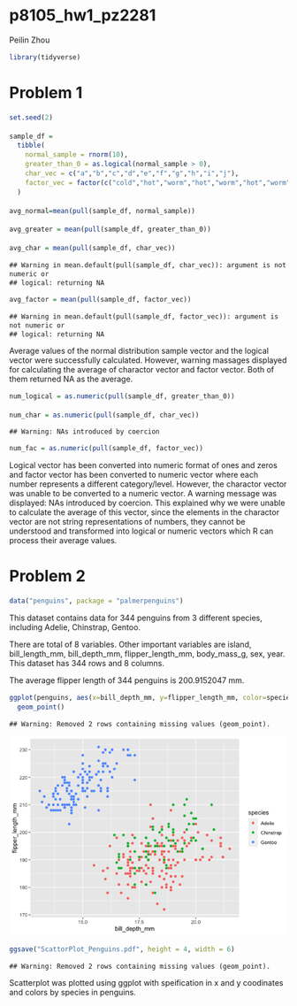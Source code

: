 p8105\_hw1\_pz2281
================
Peilin Zhou

``` r
library(tidyverse)
```

# Problem 1

``` r
set.seed(2)

sample_df = 
  tibble(
    normal_sample = rnorm(10),
    greater_than_0 = as.logical(normal_sample > 0),
    char_vec = c("a","b","c","d","e","f","g","h","i","j"),
    factor_vec = factor(c("cold","hot","worm","hot","worm","hot","worm","cold","cold","hot"))
  )

avg_normal=mean(pull(sample_df, normal_sample))

avg_greater = mean(pull(sample_df, greater_than_0))

avg_char = mean(pull(sample_df, char_vec))
```

    ## Warning in mean.default(pull(sample_df, char_vec)): argument is not numeric or
    ## logical: returning NA

``` r
avg_factor = mean(pull(sample_df, factor_vec))
```

    ## Warning in mean.default(pull(sample_df, factor_vec)): argument is not numeric or
    ## logical: returning NA

Average values of the normal distribution sample vector and the logical
vector were successfully calculated. However, warning massages displayed
for calculating the average of charactor vector and factor vector. Both
of them returned NA as the average.

``` r
num_logical = as.numeric(pull(sample_df, greater_than_0))

num_char = as.numeric(pull(sample_df, char_vec))
```

    ## Warning: NAs introduced by coercion

``` r
num_fac = as.numeric(pull(sample_df, factor_vec))
```

Logical vector has been converted into numeric format of ones and zeros
and factor vector has been converted to numeric vector where each number
represents a different category/level. However, the charactor vector was
unable to be converted to a numeric vector. A warning message was
displayed: NAs introduced by coercion. This explained why we were unable
to calculate the average of this vector, since the elements in the
charactor vector are not string representations of numbers, they cannot
be understood and transformed into logical or numeric vectors which R
can process their average values.

# Problem 2

``` r
data("penguins", package = "palmerpenguins")
```

This dataset contains data for 344 penguins from 3 different species,
including Adelie, Chinstrap, Gentoo.

There are total of 8 variables. Other important variables are island,
bill\_length\_mm, bill\_depth\_mm, flipper\_length\_mm, body\_mass\_g,
sex, year. This dataset has 344 rows and 8 columns.

The average flipper length of 344 penguins is 200.9152047 mm.

``` r
ggplot(penguins, aes(x=bill_depth_mm, y=flipper_length_mm, color=species)) +
  geom_point()
```

    ## Warning: Removed 2 rows containing missing values (geom_point).

![](p8105_hw1_pz2281_files/figure-gfm/unnamed-chunk-5-1.png)<!-- -->

``` r
ggsave("ScattorPlot_Penguins.pdf", height = 4, width = 6)
```

    ## Warning: Removed 2 rows containing missing values (geom_point).

Scatterplot was plotted using ggplot with speification in x and y
coodinates and colors by species in penguins.
